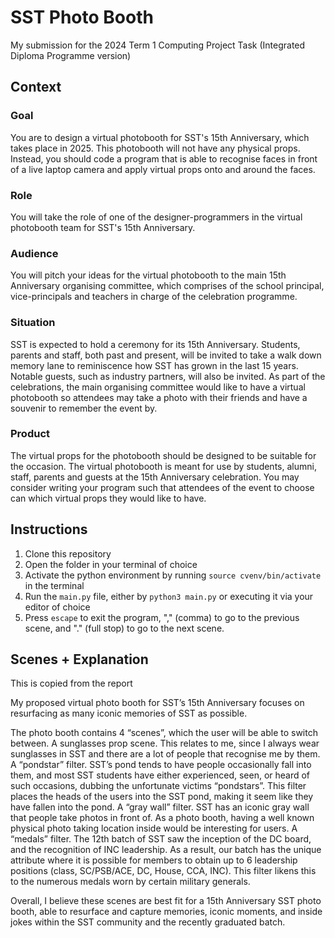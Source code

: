 # SST Photo Booth
My submission for the 2024 Term 1 Computing Project Task (Integrated Diploma Programme version)

## Context
### Goal 
You are to design a virtual photobooth for SST's 15th Anniversary, which takes place in 2025. This photobooth will not have any physical props. Instead, you should code a program that is able to recognise faces in front of a live laptop camera and apply virtual props onto and around the faces. 

### Role
You will take the role of one of the designer-programmers in the virtual photobooth team for SST's 15th Anniversary.

### Audience
You will pitch your ideas for the virtual photobooth to the main 15th Anniversary organising committee, which comprises of the school principal, vice-principals and teachers in charge of the celebration programme.

### Situation
SST is expected to hold a ceremony for its 15th Anniversary. Students, parents and staff, both past and present, will be invited to take a walk down memory lane to reminiscence how SST has grown in the last 15 years. Notable guests, such as industry partners, will also be invited. As part of the celebrations, the main organising committee would like to have a virtual photobooth so attendees may take a photo with their friends and have a souvenir to remember the event by.

### Product
The virtual props for the photobooth should be designed to be suitable for the occasion. The virtual photobooth is meant for use by students, alumni, staff, parents and guests at the 15th Anniversary celebration. You may consider writing your program such that attendees of the event to choose can which virtual props they would like to have.

## Instructions
1. Clone this repository
2. Open the folder in your terminal of choice
3. Activate the python environment by running `source cvenv/bin/activate` in the terminal
4. Run the `main.py` file, either by `python3 main.py` or executing it via your editor of choice
5. Press `escape` to exit the program, "," (comma) to go to the previous scene, and "." (full stop) to go to the next scene.

## Scenes + Explanation
This is copied from the report

My proposed virtual photo booth for SST’s 15th Anniversary focuses on resurfacing as many iconic memories of SST as possible.

The photo booth contains 4 “scenes”, which the user will be able to switch between.
A sunglasses prop scene. This relates to me, since I always wear sunglasses in SST and there are a lot of people that recognise me by them.
A “pondstar” filter. SST’s pond tends to have people occasionally fall into them, and most SST students have either experienced, seen, or heard of such occasions, dubbing the unfortunate victims “pondstars”. This filter places the heads of the users into the SST pond, making it seem like they have fallen into the pond.
A “gray wall” filter. SST has an iconic gray wall that people take photos in front of. As a photo booth, having a well known physical photo taking location inside would be interesting for users.
A “medals” filter. The 12th batch of SST saw the inception of the DC board, and the recognition of INC leadership. As a result, our batch has the unique attribute where it is possible for members to obtain up to 6 leadership positions (class, SC/PSB/ACE, DC, House, CCA, INC). This filter likens this to the numerous medals worn by certain military generals.

Overall, I believe these scenes are best fit for a 15th Anniversary SST photo booth, able to resurface and capture memories, iconic moments, and inside jokes within the SST community and the recently graduated batch.
